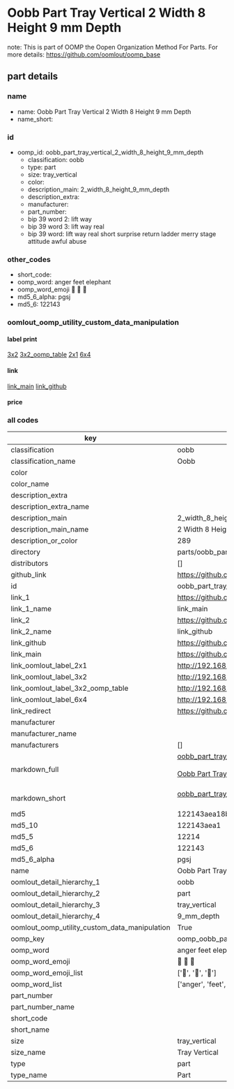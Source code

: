 # Oobb Part Tray Vertical 2 Width 8 Height 9 mm Depth  

note: This is part of OOMP the Oopen Organization Method For Parts. For more details: https://github.com/oomlout/oomp_base

##  part details
  







### name
* name: Oobb Part Tray Vertical 2 Width 8 Height 9 mm Depth
* name_short: 
### id
* oomp_id: oobb_part_tray_vertical_2_width_8_height_9_mm_depth
  * classification: oobb
  * type: part
  * size: tray_vertical
  * color: 
  * description_main: 2_width_8_height_9_mm_depth
  * description_extra: 
  * manufacturer: 
  * part_number: 
  * bip 39 word 2: lift way
  * bip 39 word 3: lift way real
  * bip 39 word: lift way real short surprise return ladder merry stage attitude awful abuse

### other_codes
* short_code: 
* oomp_word: anger feet elephant
* oomp_word_emoji :anger: :feet: :elephant:
* md5_6_alpha: pgsj
* md5_6: 122143






### oomlout_oomp_utility_custom_data_manipulation
#### label print
[3x2](http://192.168.1.245:1112/?label=oomp%20pgsj)
[3x2_oomp_table](http://192.168.1.108:1112/?label=oomp%20pgsj)
[2x1](http://192.168.1.242:1112/?label=oomp%20pgsj)
[6x4](http://192.168.1.55:1112/?label=oomp%20pgsj)    

#### link

[link_main](https://github.com/oomlout/oomlout_oomp_version_1_messy/tree/main/parts/oobb_part_tray_vertical_2_width_8_height_9_mm_depth) [link_github](https://github.com/oomlout/oomlout_oomp_version_1_messy/tree/main/parts/oobb_part_tray_vertical_2_width_8_height_9_mm_depth)                             

#### price







### all codes 
| key | value |  
| --- | --- |  
| classification | oobb |  
| classification_name | Oobb |  
| color |  |  
| color_name |  |  
| description_extra |  |  
| description_extra_name |  |  
| description_main | 2_width_8_height_9_mm_depth |  
| description_main_name | 2 Width 8 Height 9 mm Depth |  
| description_or_color | 289 |  
| directory | parts/oobb_part_tray_vertical_2_width_8_height_9_mm_depth |  
| distributors | [] |  
| github_link | https://github.com/oomlout/oomlout_oomp_part_src/tree/main/parts/oobb_part_tray_vertical_2_width_8_height_9_mm_depth |  
| id | oobb_part_tray_vertical_2_width_8_height_9_mm_depth |  
| link_1 | https://github.com/oomlout/oomlout_oomp_version_1_messy/tree/main/parts/oobb_part_tray_vertical_2_width_8_height_9_mm_depth |  
| link_1_name | link_main |  
| link_2 | https://github.com/oomlout/oomlout_oomp_version_1_messy/tree/main/parts/oobb_part_tray_vertical_2_width_8_height_9_mm_depth |  
| link_2_name | link_github |  
| link_github | https://github.com/oomlout/oomlout_oomp_version_1_messy/tree/main/parts/oobb_part_tray_vertical_2_width_8_height_9_mm_depth |  
| link_main | https://github.com/oomlout/oomlout_oomp_version_1_messy/tree/main/parts/oobb_part_tray_vertical_2_width_8_height_9_mm_depth |  
| link_oomlout_label_2x1 | http://192.168.1.242:1112/?label=oomp%20pgsj |  
| link_oomlout_label_3x2 | http://192.168.1.245:1112/?label=oomp%20pgsj |  
| link_oomlout_label_3x2_oomp_table | http://192.168.1.108:1112/?label=oomp%20pgsj |  
| link_oomlout_label_6x4 | http://192.168.1.55:1112/?label=oomp%20pgsj |  
| link_redirect | https://github.com/oomlout/oomlout_oomp_version_1_messy/tree/main/parts/oobb_part_tray_vertical_2_width_8_height_9_mm_depth |  
| manufacturer |  |  
| manufacturer_name |  |  
| manufacturers | [] |  
| markdown_full | [oobb_part_tray_vertical_2_width_8_height_9_mm_depth](none)<br>[](none)<br>[Oobb Part Tray Vertical 2 Width 8 Height 9 Mm Depth](none)<br><br> |  
| markdown_short | [oobb_part_tray_vertical_2_width_8_height_9_mm_depth](none)<br><br> |  
| md5 | 122143aea18baf8ee0ed3c6d65fe040b |  
| md5_10 | 122143aea1 |  
| md5_5 | 12214 |  
| md5_6 | 122143 |  
| md5_6_alpha | pgsj |  
| name | Oobb Part Tray Vertical 2 Width 8 Height 9 mm Depth |  
| oomlout_detail_hierarchy_1 | oobb |  
| oomlout_detail_hierarchy_2 | part |  
| oomlout_detail_hierarchy_3 | tray_vertical |  
| oomlout_detail_hierarchy_4 | 9_mm_depth |  
| oomlout_oomp_utility_custom_data_manipulation | True |  
| oomp_key | oomp_oobb_part_tray_vertical_2_width_8_height_9_mm_depth |  
| oomp_word | anger feet elephant |  
| oomp_word_emoji | :anger: :feet: :elephant: |  
| oomp_word_emoji_list | [':anger:', ':feet:', ':elephant:'] |  
| oomp_word_list | ['anger', 'feet', 'elephant'] |  
| part_number |  |  
| part_number_name |  |  
| short_code |  |  
| short_name |  |  
| size | tray_vertical |  
| size_name | Tray Vertical |  
| type | part |  
| type_name | Part |  
